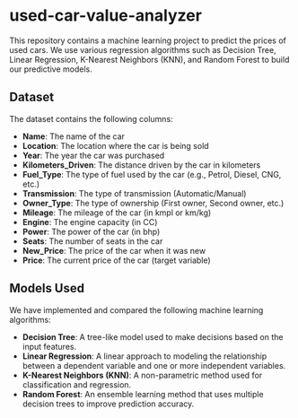 # used-car-value-analyzer

This repository contains a machine learning project to predict the prices of used cars. We use various regression algorithms such as Decision Tree, Linear Regression, K-Nearest Neighbors (KNN), and Random Forest to build our predictive models.

## Dataset

The dataset contains the following columns:

- **Name**: The name of the car
- **Location**: The location where the car is being sold
- **Year**: The year the car was purchased
- **Kilometers_Driven**: The distance driven by the car in kilometers
- **Fuel_Type**: The type of fuel used by the car (e.g., Petrol, Diesel, CNG, etc.)
- **Transmission**: The type of transmission (Automatic/Manual)
- **Owner_Type**: The type of ownership (First owner, Second owner, etc.)
- **Mileage**: The mileage of the car (in kmpl or km/kg)
- **Engine**: The engine capacity (in CC)
- **Power**: The power of the car (in bhp)
- **Seats**: The number of seats in the car
- **New_Price**: The price of the car when it was new
- **Price**: The current price of the car (target variable)

## Models Used

We have implemented and compared the following machine learning algorithms:

- **Decision Tree**: A tree-like model used to make decisions based on the input features.
- **Linear Regression**: A linear approach to modeling the relationship between a dependent variable and one or more independent variables.
- **K-Nearest Neighbors (KNN)**: A non-parametric method used for classification and regression.
- **Random Forest**: An ensemble learning method that uses multiple decision trees to improve prediction accuracy.

